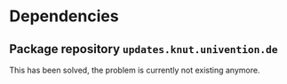 # Dependencies


## Package repository `updates.knut.univention.de`

This has been solved, the problem is currently not existing anymore.
